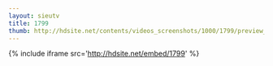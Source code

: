 ```yaml
---
layout: sieutv
title: 1799
thumb: http://hdsite.net/contents/videos_screenshots/1000/1799/preview_360p.mp4.jpg
---
```

{% include iframe src='http://hdsite.net/embed/1799' %}
 
